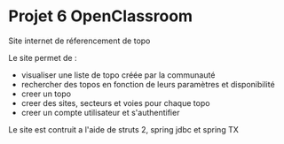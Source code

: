 # Projet 6 OpenClassroom 

Site internet de réferencement de topo

Le site permet de : 
- visualiser une liste de topo créée par la communauté
- rechercher des topos en fonction de leurs paramètres et disponibilité
- creer un topo 
- creer des sites, secteurs et voies pour chaque topo
- creer un compte utilisateur et s'authentifier 

Le site est contruit a l'aide de struts 2, spring jdbc et spring TX

